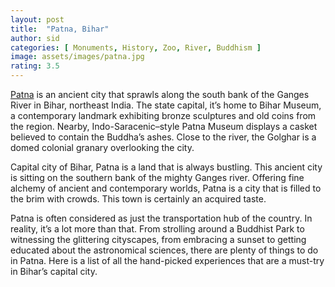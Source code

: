 ```yaml
---
layout: post
title:  "Patna, Bihar"
author: sid
categories: [ Monuments, History, Zoo, River, Buddhism ]
image: assets/images/patna.jpg
rating: 3.5
---
```

[Patna](https://traveltriangle.com/blog/things-to-do-in-patna/) is an ancient city that sprawls along the south bank of the Ganges River in Bihar, northeast India. The state capital, it’s home to Bihar Museum, a contemporary landmark exhibiting bronze sculptures and old coins from the region. Nearby, Indo-Saracenic–style Patna Museum displays a casket believed to contain the Buddha’s ashes. Close to the river, the Golghar is a domed colonial granary overlooking the city.

Capital city of Bihar, Patna is a land that is always bustling. This ancient city is sitting on the southern bank of the mighty Ganges river. Offering fine alchemy of ancient and contemporary worlds, Patna is a city that is filled to the brim with crowds. This town is certainly an acquired taste.

Patna is often considered as just the transportation hub of the country. In reality, it’s a lot more than that. From strolling around a Buddhist Park to witnessing the glittering cityscapes, from embracing a sunset to getting educated about the astronomical sciences, there are plenty of things to do in Patna. Here is a list of all the hand-picked experiences that are a must-try in Bihar’s capital city.

<div class="pa-carousel-widget" style="width:100%; height:480px; display:none;"
  data-link="https://traveltriangle.com/blog/things-to-do-in-patna/"
  data-title="Patna, Bihar"
  data-description="Ganga, Buddhism, History"
  data-delay="3">
  <object data="https://lh3.googleusercontent.com/KMuYSe7VuSdYSfNx31Mu3H_VGF2-G5FoxWaxbfTM29wXHnBgcTnfipqsAikeLgDy7V4TPZvcYsr0c2rG6LXTNo2e-PNfLBQvvBy-i5KhpEQ_Ngte2tkO6LNi2rsHBhA_05PZB40B7VE=w1920-h1080"></object>
  <object data="https://lh3.googleusercontent.com/aAelr1INg9cbYFVj5lHhbiG_YWwZ35FSyJ5BsGC1pQVBkXwBWRuKlj3ubAvvV5CnokDoVpHlQxaxkhJvwLrTFCMk-RyaWq3ZKM3rHVR6USZXhI7s86R97oXEPl_qGHPzCQoIjgpmPt8=w1920-h1080"></object>
  <object data="https://lh3.googleusercontent.com/bxliTsJRUvPvMo9IcRMh3xZT8__wDM9CKrKKQ2tF6AXqDm1fojG88KjhjJ0qzSriwxOe4hCo1DMcM5nvlnWZUwE6sUURYj6ipDJcrqOKRAcTtMP9FhX9dB5JooSVYjrwKRn5z59VvVQ=w1920-h1080"></object>
  <object data="https://lh3.googleusercontent.com/Sux8SPSNsZmntIOAQUTknjdsHOVCQXT2wYIH5lt1qmelW5i0bU0w56swjfKc0yDIkIg9HNIJ9DGH98BfmgtubWA5hqa5sNl6XVEt_Lx9XbthtV56fo7Y4KNXIAvBE9nQNYG0_uyVXzE=w1920-h1080"></object>
  <object data="https://lh3.googleusercontent.com/5-GP_2VLOxJZG64CBSWjEI-QEna94H5_Cy8CrwNyqUvGHyP-DZHD8390opaOah7_056lLS-apDxJNwRB5lHAl2e7M3mDRTHBni5O1soH51D9XdCJS3gFK4F7TBi8dnGSlaBIT3RFu9c=w1920-h1080"></object>
  <object data="https://lh3.googleusercontent.com/ShWChO5l6EzGnX8E6RTnGQpCdn4h2tBvxB0kcJuKj9R1tYbqgSoijRE9180fR0oGJRqHS7oUEqYTDSxU-WklajWcJsaQYR1M_YQrt4jyDEyjajVMZJBVibNDnQlgM4q4JMphk48ihVY=w1920-h1080"></object>
  <object data="https://lh3.googleusercontent.com/BAghgOzcyRC_8atCrX_teqaoDAr3mLKG-WTwEpIhKBMgJ4vZWeyn2EBX5OaKCVRVNoJExr0MdW1hEqYEyPEQ6kFUMVOtybKFvHROL0vmvCHUNXBW5_togKrT8G-zx3LSGlBZtRbIWk4=w1920-h1080"></object>
  <object data="https://lh3.googleusercontent.com/-q3STjkrmyiOMxoQcpxWydMvpzLn18p-C6D_yeKAVyTa7WlvEgM3aN40bRWRPV26j4la_GdADTpzqIhmOXYz1kBf5YHwJ3LcznLdCKUt8Vsep8c4OHaa7T7mPfSleFANCE_QLoh_0lY=w1920-h1080"></object>
  <object data="https://lh3.googleusercontent.com/4jzveTg5Ctq8I2QKzyB5fvEyU7_Qd6l4paFPY0dTGJy0-iJVauzw-FXnGvNPjyvpWa0utKLT_0RN2HmiE3ZLWavOZde9J_qIajP1jz1J61g43TuDxpfmgHZ9APzxur7w5CDobRS0mpg=w1920-h1080"></object>
  <object data="https://lh3.googleusercontent.com/uclywhkL2FjglmdwY5m-69867jpi0dKfhTfMm3Xulor3mHCH8Uv060RAsqzTxudvljWStIEQ20oWl3RGjexzInKSWQQ3XQTqhHOGiDImWHK1umbA_0QHEzUr4ysx4tcI3YMZW1aUyNI=w1920-h1080"></object>
  <object data="https://lh3.googleusercontent.com/gtQuep-HbzDe-QaSHicrg91qNGAnwnjHulvnwdq17lJLMEg_uCHw_z7aER_eNRLWjIWx_hGbrtog0T-GbEeX7v_PnF2663VMQ_wiTTbU6OTo0RJEA3BLVFan5WgfcWby_ARraqrUA0k=w1920-h1080"></object>
  <object data="https://lh3.googleusercontent.com/2V77QC-ovqrQGv6ZnvCHsinVLubvtNffZ0MVtlCAi3FXBacnkKm46cNEps30lF_eX4pBOSv4ZCQWoa9kF80fvza5ZIHdn6-X-WBEMsMwL7op0DdCrf34zD78_6kt8wRoqnCe0qxnjHc=w1920-h1080"></object>
  <object data="https://lh3.googleusercontent.com/7wUZLoL3TRTA88ePVlkNZviv0g4ubqOMu3mMxbOPoXp9MlUmBZao0IsBH1qXbiZc9_qlWmxrJjitQAGCfK8NdO4z8D4mYjovjPhWmv4MZ0l4E4rqPnLF_7T2xxD7dDktNo2OUkwbJTc=w1920-h1080"></object>
  <object data="https://lh3.googleusercontent.com/tnK_tcz0wS2dDmEVAUH6fQGBqS_5TREJWdGX-pkR4hCn1gWi6k9PV8ctgQuBV1hDlDR6c13UeKTesnx1BXUNo5IlVedZZtPz0JdJJHeSOaLIGuJbMEE6_YLMrCbxwk1aUl4wHTgYUEk=w1920-h1080"></object>
  <object data="https://lh3.googleusercontent.com/M10p6uZAp2JphRpR9D7idDb5x68XYRj5I0VJ3oYbEMvOHz3fL5HbAk4xpvmvYgh7eCscx5k9wAmgDW0s9-XoYly2JkZTjRa7wtkr1OeOQlO-NOjJ6_N0lylKx-AEP3VqcnNBw9_v30o=w1920-h1080"></object>
  <object data="https://lh3.googleusercontent.com/hTxw7rD71c_rpho7_58WW0CeooGeW9iTad4lg8zY_-NccaXqLZtuo1_7u9iDVdCk-ii3h4YbASwXq4cbtVbv_paBlMQ2n5yZgGK_z_3JT1y9_JMyeY3EQNuIVfZLO1aRLledeknEgVA=w1920-h1080"></object>
  <object data="https://lh3.googleusercontent.com/xP8M6ejLUXV3kgdomi4_Cbted-fnqyW7em02jeRLHHx6UFwIA43-HBhSIm4M53FDKB9F5pxSjnJ3eRXOLjb3ZTd26etfe19xAuWs4e1Q-JeCddQPAKfgaorsJr-o7wPpUqv-22Juizw=w1920-h1080"></object>
  <object data="https://lh3.googleusercontent.com/6xO7JEGWKv71tJanJA5DFes_kLJRiHI9twm7RhS45wT7qDpUj9bjvDXmIjNCDKzcoPQIEeif4MehVXK-nw-GgYosaOVjAxcD_WYucYrW-JO6FeiRh5TXYHF0MtKInGHhOYzzScSs5lA=w1920-h1080"></object>
  <object data="https://lh3.googleusercontent.com/6itXypthKTtYx5RUtFuPchUVMyoE33r9T61yXgokCQEa0pARxrbM7f_BRl06FDj74oMCrUMouIXA63PYeSIM0IEhPoT8TQK-QPsSZzSlyNHRUS_qqCcVR7caXCfG4NyDSWNgxxy_RCg=w1920-h1080"></object>
  <object data="https://lh3.googleusercontent.com/mCakErX9Rx6eiOuJRy90BCzcZq99vdHBOrqkAkR--KFnQXKGW57NIIhnR44ZNFwn5KkmWnkqP7ZTNJq3ZCpzpek0o7ogCEHQuzLzNxUWm34RU4Z65cZkOyBoExFk7LAE2y2NnLq2dhg=w1920-h1080"></object>
  <object data="https://lh3.googleusercontent.com/QeNOb1uuHmLso829GYGg20T0pKUKchgdSVIqEZ-t5JvOmwWNjlsi0vgVPJUOV9FPPCjsQu-VZc9j6EHplrHqlWSdwsGat6QCnhAY7Es2SIRT349BMLL6j9BJNBwDIPTkAV638h4zwW0=w1920-h1080"></object>
  <object data="https://lh3.googleusercontent.com/tIHwycnoojNE9EKVI8mwINoSCFRLsCBCCErYZX-JCHqA1g8tY7po-a2aS39Wz5a-UJKt3jZGiJpLWRJq5g543GkCnsGk1jjc4OcPLht-Igw49SrrQKka2O8MyEwPpuZ2OfYh9p86oE8=w1920-h1080"></object>
  <object data="https://lh3.googleusercontent.com/yeGPFm0NS4Zvf4yJ0haGdELRBaCDED9b8D8V6Aa4-frNmfydBBVX3Wpvj1PkOdCBvzgX0mL7TBHXL6KCpEnJuWwOaCFyCqSYv8MJ5g4nJMfLV_otLVfvuvkvLc7R9s9isyEnNPx1D2Y=w1920-h1080"></object>
  
</div>
